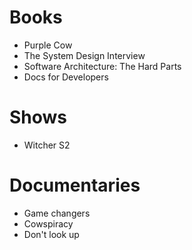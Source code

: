# Books

- Purple Cow
- The System Design Interview
- Software Architecture: The Hard Parts
- Docs for Developers

# Shows

- Witcher S2

# Documentaries

- Game changers
- Cowspiracy
- Don't look up

